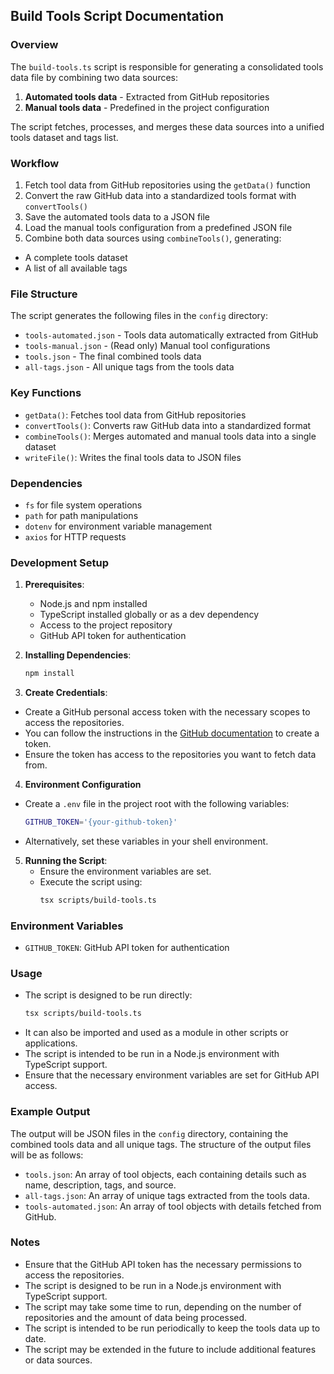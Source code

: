 ## Build Tools Script Documentation

### Overview

The `build-tools.ts` script is responsible for generating a consolidated tools data file by combining two data sources:

1. **Automated tools data** - Extracted from GitHub repositories
2. **Manual tools data** - Predefined in the project configuration

The script fetches, processes, and merges these data sources into a unified tools dataset and tags list.

### Workflow

1. Fetch tool data from GitHub repositories using the `getData()` function
2. Convert the raw GitHub data into a standardized tools format with `convertTools()`
3. Save the automated tools data to a JSON file
4. Load the manual tools configuration from a predefined JSON file
5. Combine both data sources using `combineTools()`, generating:
  - A complete tools dataset
  - A list of all available tags

### File Structure

The script generates the following files in the `config` directory:

- `tools-automated.json` - Tools data automatically extracted from GitHub
- `tools-manual.json` - (Read only) Manual tool configurations
- `tools.json` - The final combined tools data
- `all-tags.json` - All unique tags from the tools data

### Key Functions
- `getData()`: Fetches tool data from GitHub repositories
- `convertTools()`: Converts raw GitHub data into a standardized format
- `combineTools()`: Merges automated and manual tools data into a single dataset
- `writeFile()`: Writes the final tools data to JSON files

### Dependencies
- `fs` for file system operations
- `path` for path manipulations
- `dotenv` for environment variable management
- `axios` for HTTP requests

### Development Setup
1. **Prerequisites**:
   - Node.js and npm installed
   - TypeScript installed globally or as a dev dependency
   - Access to the project repository
   - GitHub API token for authentication

2. **Installing Dependencies**:
   ```bash
   npm install
   ```

3. **Create Credentials**:
  - Create a GitHub personal access token with the necessary scopes to access the repositories.
  - You can follow the instructions in the [GitHub documentation](https://docs.github.com/en/authentication/keeping-your-account-and-data-secure/creating-a-personal-access-token) to create a token.
  - Ensure the token has access to the repositories you want to fetch data from.

4. **Environment Configuration**
  - Create a `.env` file in the project root with the following variables:
    ```bash
    GITHUB_TOKEN='{your-github-token}'
    ```
  - Alternatively, set these variables in your shell environment.
  
5. **Running the Script**:
   - Ensure the environment variables are set.
   - Execute the script using:
     ```bash
     tsx scripts/build-tools.ts
     ```

### Environment Variables
- `GITHUB_TOKEN`: GitHub API token for authentication

### Usage
- The script is designed to be run directly:
  ```bash
  tsx scripts/build-tools.ts
  ```
- It can also be imported and used as a module in other scripts or applications.
- The script is intended to be run in a Node.js environment with TypeScript support.
- Ensure that the necessary environment variables are set for GitHub API access.

### Example Output
The output will be JSON files in the `config` directory, containing the combined tools data and all unique tags. The structure of the output files will be as follows:
 - `tools.json`: An array of tool objects, each containing details such as name, description, tags, and source.
 - `all-tags.json`: An array of unique tags extracted from the tools data.
 - `tools-automated.json`: An array of tool objects with details fetched from GitHub.

### Notes
- Ensure that the GitHub API token has the necessary permissions to access the repositories.
- The script is designed to be run in a Node.js environment with TypeScript support.
- The script may take some time to run, depending on the number of repositories and the amount of data being processed.
- The script is intended to be run periodically to keep the tools data up to date.
- The script may be extended in the future to include additional features or data sources.
